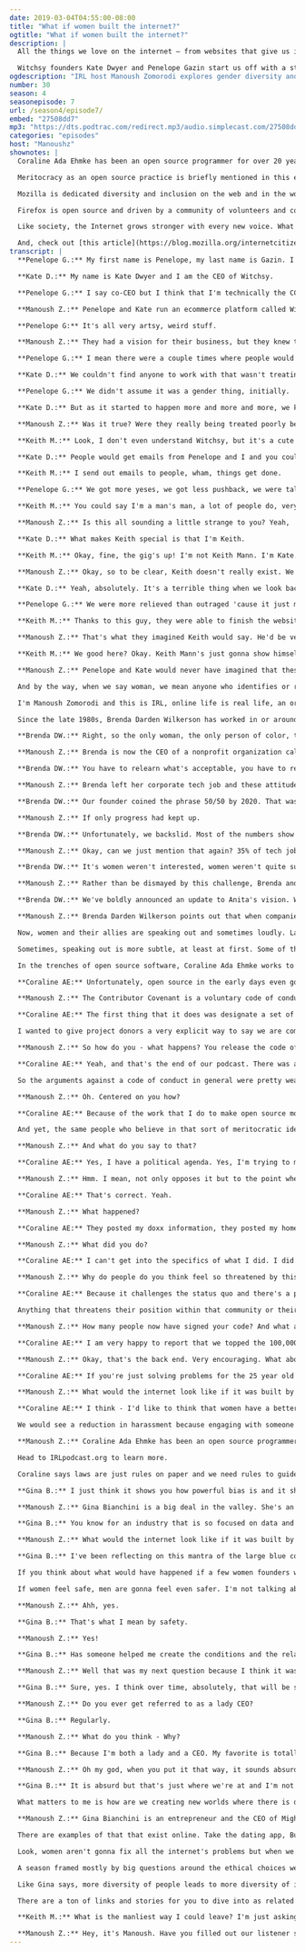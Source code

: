 ```yaml
---
date: 2019-03-04T04:55:00-08:00
title: "What if women built the internet?"
ogtitle: "What if women built the internet?"
description: |
  All the things we love on the internet — from websites that give us information to services that connect us — are made stronger when their creators come with different points of view.  With this in mind, we asked ourselves and our guests: “What would the internet look like if it was built by mostly women?”

  Witchsy founders Kate Dwyer and Penelope Gazin start us off with a story about the stunt they had to pull to get their site launched — and counter the sexist attitudes they fought against along the way. Brenda Darden Wilkerson recalls her life in tech in the 80s and 90s, and shares her experience leading AnitaB.org, an organization striving to get more women hired in tech. Coraline Ada Ehmke created the Contributor Covenant, a voluntary code of conduct being increasingly adopted by the open source community. She explains why she felt it necessary, and how it's been received; and Mighty Networks CEO Gina Bianchini rolls her eyes at being called a “lady CEO,” and tells us why diversifying the boardroom is great for business and innovation.
ogdescription: "IRL host Manoush Zomorodi explores gender diversity and inclusion in tech. "
number: 30
season: 4
seasonepisode: 7
url: /season4/episode7/
embed: "27508dd7"
mp3: "https://dts.podtrac.com/redirect.mp3/audio.simplecast.com/27508dd7.mp3"
categories: "episodes"
host: "Manoushz"
shownotes: |
  Coraline Ada Ehmke has been an open source programmer for over 20 years and created the [Contributor Covenant](https://www.contributor-covenant.org/). You can also learn about Mozilla's own [community participation guidelines](https://www.mozilla.org/about/governance/policies/participation/).

  Meritocracy as an open source practice is briefly mentioned in this episode. Mozilla has taken steps to discontinue using the word “meritocracy” as a way to describe our governance and leadership structures. [Here's why](https://blog.mozilla.org/inclusion/2018/10/02/words-matter-moving-beyond-meritocracy/).

  Mozilla is dedicated diversity and inclusion on the web and in the workplace. [Learn about our diversity journey](https://blog.mozilla.org/inclusion/).

  Firefox is open source and driven by a community of volunteers and contributors. However,  in the past decade, representation of women in open source has inched up merely 1.5 percentage points to a shockingly low 3%.  [Read about the importance of — and efforts to realize — open source gender inclusion](https://blog.mozilla.org/internetcitizen/2019/03/04/open-source-inclusion/).

  Like society, the Internet grows stronger with every new voice. What's healthy and unhealthy on the web when it comes to inclusion? Mozilla's [Internet Health Report](https://internethealthreport.org/v01/digital-inclusion/) has some of the answers.

  And, check out [this article](https://blog.mozilla.org/internetcitizen/2019/03/03/guest-perspective-will-my-child-be-left-behind-if-he-doesnt-use-technology/) from Common Sense Media, on kids and technology use.
transcript: |
  **Penelope G.:** My first name is Penelope, my last name is Gazin. I always ask Kate what my title is.

  **Kate D.:** My name is Kate Dwyer and I am the CEO of Witchsy.

  **Penelope G.:** I say co-CEO but I think that I'm technically the CCO.

  **Manoush Z.:** Penelope and Kate run an ecommerce platform called Witchsy. It's a curated website that sells goods from over 500 artists.

  **Penelope G:** It's all very artsy, weird stuff.

  **Manoush Z.:** They had a vision for their business, but they knew that they would need a lot of technical help to get it built. So what'd they do? They hired developers to get the job done. That required lots of emails back and forth. Do we want it like this? No, we want it like that. Pretty soon though, they noticed that there was a pattern developing in their communication.

  **Penelope G.:** I mean there were a couple times where people would be like, "Listen, ladies, okay, girls".

  **Kate D.:** We couldn't find anyone to work with that wasn't treating us like we were just the biggest dummies.

  **Penelope G.:** We didn't assume it was a gender thing, initially.

  **Kate D.:** But as it started to happen more and more and more, we kind of came to the realization oh yeah, it's because we're women.

  **Manoush Z.:** Was it true? Were they really being treated poorly because they were women? They decided there was only one way to find out and that was to hire a new partner, a male partner.

  **Keith M.:** Look, I don't even understand Witchsy, but it's a cute little project, Kate and Penelope created it, so I support it. Yeah, I'm Keith Mann. Okay? Keith Mann.

  **Kate D.:** People would get emails from Penelope and I and you could almost hear their eyes rolling as they were responding, but the minute Keith would step in or converse on our behalf, everyone was just so charmed by him.

  **Keith M.:** I send out emails to people, wham, things get done.

  **Penelope G.:** We got more yeses, we got less pushback, we were talked down to less. I mean honestly, I'm a little attracted to him.

  **Keith M.:** You could say I'm a man's man, a lot of people do, very masculine but I also have a secret side of me that is soft like a woman.

  **Manoush Z.:** Is this all sounding a little strange to you? Yeah, 'cause it should. See, Keith, he's not really Keith at all.

  **Kate D.:** What makes Keith special is that I'm Keith.

  **Keith M.:** Okay, fine, the gig's up! I'm not Keith Mann. I'm Kate.

  **Manoush Z.:** Okay, so to be clear, Keith doesn't really exist. We just asked someone to give Keith the voice that Kate and Penelope imagined in their heads. Having a man on the team helped them get the work done. But it was also kind of infuriating.

  **Kate D.:** Yeah, absolutely. It's a terrible thing when we look back on it that we even had to do something like that but the reality is-

  **Penelope G.:** We were more relieved than outraged 'cause it just made everything so much less stressful.

  **Keith M.:** Thanks to this guy, they were able to finish the website and launch it within that year. Wham! Keith Mann time.

  **Manoush Z.:** That's what they imagined Keith would say. He'd be very pleased with himself. But to be clear, Witchsy is doing well. $200,000 in sales in their first year but not because of the imaginary Keith Mann. It's thanks to the business skills of one CEO and one CCO who both happen to be women.

  **Keith M.:** We good here? Okay. Keith Mann's just gonna show himself out.

  **Manoush Z.:** Penelope and Kate would never have imagined that these were the lengths they needed to go to to get their business and their website up and running. Why? Because sexism is alive and well in our modern society and sometimes, the internet seems to amplify it. Not like that's stopping a lot of women though. There are plenty of allies out there supporting them and other often marginalized people, helping them to thrive and succeed on the web.

  And by the way, when we say woman, we mean anyone who identifies or refers to themselves as a woman. So, here's the big question we wanna ask today. What would the internet look like if it was built by women? What can we learn just by asking ourselves to imagine a woman built web?

  I'm Manoush Zomorodi and this is IRL, online life is real life, an original podcast from Mozilla. Did you know Mozilla was founded by a woman? From the beginning, Mitchell Baker has championed and led a worldwide collective of diverse employees and volunteers building a safe and more open internet. You can support Mozilla's mission. Use the Firefox browser and find out more at mozilla.org.

  Since the late 1980s, Brenda Darden Wilkerson has worked in or around tech. Even before the web could crawl, she realized being a woman in tech was sometimes a thankless job and a lonely one too. Brenda got used to being the only.

  **Brenda DW.:** Right, so the only woman, the only person of color, the only black woman, the only person from the Midwest amongst a bunch of folks from the Valley.

  **Manoush Z.:** Brenda is now the CEO of a nonprofit organization called Anita B. And I'll tell you more about their work in a minute. From her experience back then, a woman's perspective, a woman's insight, a woman's intelligence, it wasn't recognized by the men in the room.

  **Brenda DW.:** You have to relearn what's acceptable, you have to relearn how to be, and you have to relearn what it feels like to have your ideas really taken over by someone else. So that happens all the time, right? It's a really uncomfortable place to be in because when you're the only, what you lack is power, what you lack is that support from other people who can say, "I relate to you, let me give you some support and back you up."

  **Manoush Z.:** Brenda left her corporate tech job and these attitudes behind, but the desire to change those attitudes kept her close. She ended up working in education. In 2017, Brenda joined Anita B. The organization's namesake Anita Borg was a computer scientist, you may have heard of her. She was always pushing for greater representation of women in tech.

  **Brenda DW.:** Our founder coined the phrase 50/50 by 2020. That was back in 1995 when it seemed to make sense that we could have 50% women computer scientists by then. The interesting note or piece of data there is that when she coined that phrase, it was at the height of women in computation. There were 35% women at that time. So, 50/50 by 2020 seemed like an easy thing to do.

  **Manoush Z.:** If only progress had kept up.

  **Brenda DW.:** Unfortunately, we backslid. Most of the numbers show that we're somewhere between 24 and 26%.

  **Manoush Z.:** Okay, can we just mention that again? 35% of tech jobs held by women 20 years ago. Today, about a quarter. That is a 10% drop. Brenda says people make assumptions about that drop and she is constantly pushing back against that.

  **Brenda DW.:** It's women weren't interested, women weren't quite suited for it, et cetera, et cetera. All of that was incorrect. We left because we weren't treated fairly, we left because the opportunities weren't there. We left because when we got right to the mid-career, there was no place to go.

  **Manoush Z.:** Rather than be dismayed by this challenge, Brenda and her team are rolling up their sleeves. 50/50 by 2020 may seem out of reach ...

  **Brenda DW.:** We've boldly announced an update to Anita's vision. We'd like to see 50/50 by 2025. We're calling it Tech Equity for All Women.

  **Manoush Z.:** Brenda Darden Wilkerson points out that when companies have policies or attitudes that make women feel unwelcome or less valued, fewer women then find their way into those companies, so fewer women make the products that women consume. And that lack of diversity means women ultimately aren't being served as customers and users like their male counterparts.

  Now, women and their allies are speaking out and sometimes loudly. Last November, employees in Google offices around the world staged a walkout, demanding better equality. The protest launched after news came out that the company had paid Andy Rubin, one of the top executives, $90 million when he left the company. The senior vice president is accused of sexual harassment.

  Sometimes, speaking out is more subtle, at least at first. Some of the changes happening at the source or rather, the open source. Open source software means that the code a programmer writes is available for other coders to review, reuse, contribute to, and redistribute. It encourages massive amounts of collaboration and the internet wouldn't be the same without it.

  In the trenches of open source software, Coraline Ada Ehmke works to guarantee a more inclusive community of coders. Her project, The Contributor Covenant, started back in 2014.

  **Coraline AE:** Unfortunately, open source in the early days even going back before 2014 is not a very diverse kind of environment. The majority of the developers are white males with lots of free time, the privilege of free time on their hands, working on projects that are of interest to them that may or may not become popular in a wider world.

  **Manoush Z.:** The Contributor Covenant is a voluntary code of conduct. An open source developer can choose to include it in their project if they wish.

  **Coraline AE:** The first thing that it does was designate a set of criteria by which we wanted to make our projects more welcoming to people who fit this criteria. So that's people on the LGBTQ spectrum, people of color, people of gender diversity, people along those lines of marginalization.

  I wanted to give project donors a very explicit way to say we are committing to doing everything in our power to make this community safe and welcoming for them.

  **Manoush Z.:** So how do you - what happens? You release the code of conduct, so it all went perfectly fine. There was no backlash, everyone was like yay, let's do this?

  **Coraline AE:** Yeah, and that's the end of our podcast. There was a huge backlash. The standard sort of arguments were that, if we're just nice to each other, all we have to do is agree to be nice to each other. Also, people saying it's just words on paper and we don't need that. It's like, well, laws are just rules on paper and all rules are just rules on paper. That doesn't mean that we don't need them.

  So the arguments against a code of conduct in general were pretty weak and the arguments against Contributor Covenant in particular tended to center more on me than on the content of the Contributor Covenant.

  **Manoush Z.:** Oh. Centered on you how?

  **Coraline AE:** Because of the work that I do to make open source more diverse and inclusive and welcoming. That has garnered me quite a collection, quite a motley crew of enemies and it's kind of ironic. One of the core principles of open source, this idea of the meritocracy is that it doesn't matter who you are, what matters is what you contribute.

  And yet, the same people who believe in that sort of meritocratic idea would say Coraline Ehmke is a political figure, she has a political agenda, the Contributor Covenant cannot be trusted.

  **Manoush Z.:** And what do you say to that?

  **Coraline AE:** Yes, I have a political agenda. Yes, I'm trying to make the world a better place. I'm trying to make technology more accessible to more people but what kind of person opposes politics like that?

  **Manoush Z.:** Hmm. I mean, not only opposes it but to the point where you have been doxxed multiple times, in fact you were doxxed right before we were scheduled to first do this interview, right?

  **Coraline AE:** That's correct. Yeah.

  **Manoush Z.:** What happened?

  **Coraline AE:** They posted my doxx information, they posted my home address, history of home addresses actually, social security number, a bunch of phone numbers, information about my legal name change, I'm transgender which I make no secret about. Dead naming me, providing my prior name prior to transition and basically attempting to humiliate me and also put, frankly, my personal safety in danger.

  **Manoush Z.:** What did you do?

  **Coraline AE:** I can't get into the specifics of what I did. I did everything in my power to keep myself safe. I have to maintain very high online and personal security.

  **Manoush Z.:** Why do people do you think feel so threatened by this idea of welcoming all and being very specific about it and having a code of conduct?

  **Coraline AE:** Because it challenges the status quo and there's a portion of the population in tech who unduly benefit from the status quo because of an accident of birth. Those people who benefit from privilege, unexamined privilege balk at the idea that they have an advantage over other people given to them, that they're playing life on an easier mode than other people are playing.

  Anything that threatens their position within that community or their feeling of accomplishment in having made it on their own, they find very threatening and they tend to lash out at that very idea.

  **Manoush Z.:** How many people now have signed your code? And what are companies saying about adopting it?

  **Coraline AE:** I am very happy to report that we topped the 100,000 mark. So over 100,000 adoptions of the Contributor Covenant, largely from smaller or community organized open source projects but this year, saw Apple, Google, Intel, and Microsoft adopting Contributor Covenant for all of their open source projects and most recently, the Linux kernel adopted Contributor Covenant for their work as well.

  **Manoush Z.:** Okay, that's the back end. Very encouraging. What about the front end? What difference does it make to those of us who are not open source coders, we just use the web? Do we see a difference?

  **Coraline AE:** If you're just solving problems for the 25 year old white male with high income, high mobility, fast internet access, you're leaving a lot of people behind and it's really hard for you to sort of think outside of your own lived experience.

  **Manoush Z.:** What would the internet look like if it was built by women?

  **Coraline AE:** I think - I'd like to think that women have a better understanding of consent than a lot of men do and I think if women built the internet, consent would've been baked into it. We wouldn't see data breaches where private information was released because we wouldn't be collecting information without people's explicit consent.

  We would see a reduction in harassment because engaging with someone on social media would be more consent oriented as opposed to anyone can respond to anything that I say at any point in time.

  **Manoush Z.:** Coraline Ada Ehmke has been an open source programmer for over 20 years and created the Contributor Covenant. If you wanna check it out, you will find a link in our show notes. You can also learn about Mozilla's own community participation guidelines.

  Head to IRLpodcast.org to learn more.

  Coraline says laws are just rules on paper and we need rules to guide us. The state of California would agree. They put a law on paper in October, so Silicon Valley now has a law that says all publicly traded corporations must have at least one woman on their board of directors. The number rises depending on the size of the company. Some say the law doesn't go far enough, but others say it's a kick in the butt for those companies that need a kick in the butt.

  **Gina B.:** I just think it shows you how powerful bias is and it shows you how powerful pattern matching is. And at the end of the day, I don't spend a lot of time thinking about it because I actually have a board of women and men and it's a diverse team and I get better decisions made.

  **Manoush Z.:** Gina Bianchini is a big deal in the valley. She's an entrepreneur, an investor, she's also the CEO of Mighty Networks, a community networking app, and she says that any smart tech company knows the value of being inclusive at the decision making level.

  **Gina B.:** You know for an industry that is so focused on data and being data driven and building repeatable, scalable models for success, the evidence on diverse teams where you have at least 1/3 of the team being women or people who don't look like you, it's just good business. You're gonna make better decisions.

  **Manoush Z.:** What would the internet look like if it was built by women?

  **Gina B.:** I've been reflecting on this mantra of the large blue companies that are out there, to make the world more open and connected. Open and connected. Open and connected. That's been the mantra. I actually think that there's a better model to approach the internet which is safe and connected.

  If you think about what would have happened if a few women founders were handed a billion dollars and absolute complete and utter control over their platforms, neither of which has happened I should add in any category, I think what you would find is that the moments and inflection points where there was a choice to elevate safety, I think women would have.

  If women feel safe, men are gonna feel even safer. I'm not talking about safety in the sense of codifying or reinforcing male privilege. That's not what I'm saying. I'm saying what would the world be like if we were operating from the best parts of ourselves?

  **Manoush Z.:** Ahh, yes.

  **Gina B.:** That's what I mean by safety.

  **Manoush Z.:** Yes!

  **Gina B.:** Has someone helped me create the conditions and the relationships and the sense of security and belonging by which I can dream bigger, I can take more risks, I can grow in ways that are going to realize my full potential? There's a business model for it today.

  **Manoush Z.:** Well that was my next question because I think it was in 2017, women entrepreneurs got about $2 billion in funding where men got $83 billion in funding. How are we gonna ... Does that gap need to be bridged in order to start building this new kind of web that you just described?

  **Gina B.:** Sure, yes. I think over time, absolutely, that will be something that can accelerate this growth. But I'm not relying on it and I still think that a male founder will get the benefit of the doubt over non traditional founders or people that just don't look like they're straight out of central casting.

  **Manoush Z.:** Do you ever get referred to as a lady CEO?

  **Gina B.:** Regularly.

  **Manoush Z.:** What do you think - Why?

  **Gina B.:** Because I'm both a lady and a CEO. My favorite is totally this, she's a great female founder. I'm like, do you say that about dudes? Where you're like hey, he's just nailing it as a male founder.

  **Manoush Z.:** Oh my god, when you put it that way, it sounds absurd.

  **Gina B.:** It is absurd but that's just where we're at and I'm not going to spend a lot of time worrying about whether somebody refers to me by my biological composition. It's dumb, I will silently judge them or apparently if they are listening to this podcast, I will apparently publicly judge them but fundamentally, it's not what matters to me.

  What matters to me is how are we creating new worlds where there is deeper connection, better relationships, and everybody gets to be the very best version of themselves because they are safe, they belong, and they get to take risks and have creative ideas and brainstorms and experiences that we were all put on this Earth to be able to fully seize and be a part of.

  **Manoush Z.:** Gina Bianchini is an entrepreneur and the CEO of Mighty Networks. So, how would the internet be different if it were built by women? Coraline says it would be safer because consent would be baked into data collection practices. Gina thinks online communities would be more diverse and that more representative board rooms make better decisions. Brenda argues that more women in tech means better products that serve everyone.

  There are examples of that that exist online. Take the dating app, Bumble. It was created by a woman, Whitney Wolfe Herd, and on Bumble, it's the women who have to make the first move. It's not that Bumble is necessarily the best dating app out there but it does give single people and single women more choice..

  Look, women aren't gonna fix all the internet's problems but when we give all kinds of people the opportunity to build things online, to design tools and create content for all kinds of people, we make the internet safer, more useful, and just plain better. And with that, dear listeners, this is the last episode of season four of IRL.

  A season framed mostly by big questions around the ethical choices we make or don't make when building and using the web, from how we use social media to how social media uses us. From how we shop to who we trust with our online security. If we're going to have a better, safer, and more ethical internet, it needs to include and represent everyone by design.

  Like Gina says, more diversity of people leads to more diversity of ideas. We can all demand a better internet. If you believe in that mission, you can support tech companies who put the people of the web first. Mozilla is one of those companies. You can get to know them at mozilla.org and be sure to check out the show notes to this episode.

  There are a ton of links and stories for you to dive into as related to all the things we talked about. Find those show notes at IRLpodcast.org. This is IRL, online life is real life, an original podcast from Mozilla. I'm Manoush Zomorodi and if you wanna come spend some more time with me, check out my other podcast, it's called Zig Zag. Go to zigzagpod.com or find it wherever you listen to podcasts. For now, stay human, be nerdy, have some fun.

  **Keith M.:** What is the manliest way I could leave? I'm just asking advice for someone who needs to know how to act more like a man leaving a podcast.

  **Manoush Z.:** Hey, it's Manoush. Have you filled out our listener survey yet? It's very short but we need you to do it because we're working on the next season of IRL and we wanna hear from you. What kind of stories, issues, and questions do you have about life online? Tell us. Find a link to the survey at IRLpodcast.org. Your answers will go directly to the humans who make this show. Okay, thank you.
---
```

